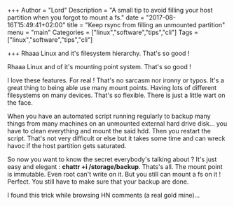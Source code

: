 +++
Author = "Lord"
Description = "A small tip to avoid filling your host partition when you forgot to mount a fs."
date = "2017-08-16T15:49:41+02:00"
title = "Keep rsync from filling an unmounted partition"
menu = "main"
Categories = ["linux","software","tips","cli"]
Tags = ["linux","software","tips","cli"]

+++
Rhaaa Linux and it's filesystem hierarchy. That's so good !

Rhaaa Linux and of it's mounting point system. That's so good !

I love these features. For real ! That's no sarcasm nor ironny or typos. It's a great thing to being able use many mount points. Having lots of different filesystems on many devices. That's so flexible. There is just a little wart on the face.

When you have an automated script running regularly to backup many things from many machines on an unmounted external hard drive disk… you have to clean everything and mount the said hdd. Then you restart the script. That's not very difficult or else but it takes some time and can wreck havoc if the host partition gets saturated.

So now you want to know the secret everybody's talking about ? It's just easy and elegant : **chattr +i /storage/backup**. Thats's all. The mount point is immutable. Even root can't write on it. But you still can mount a fs on it ! Perfect. You still have to make sure that your backup are done.

I found this trick while browsing HN comments (a real gold mine)…
